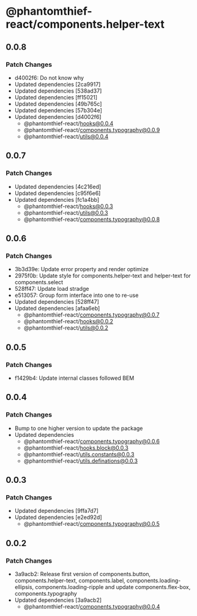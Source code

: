 # @phantomthief-react/components.helper-text

## 0.0.8

### Patch Changes

- d4002f6: Do not know why
- Updated dependencies [2ca9917]
- Updated dependencies [538ad37]
- Updated dependencies [ff15021]
- Updated dependencies [49b765c]
- Updated dependencies [57b304e]
- Updated dependencies [d4002f6]
  - @phantomthief-react/hooks@0.0.4
  - @phantomthief-react/components.typography@0.0.9
  - @phantomthief-react/utils@0.0.4

## 0.0.7

### Patch Changes

- Updated dependencies [4c216ed]
- Updated dependencies [c95f6e6]
- Updated dependencies [fc1a4bb]
  - @phantomthief-react/hooks@0.0.3
  - @phantomthief-react/utils@0.0.3
  - @phantomthief-react/components.typography@0.0.8

## 0.0.6

### Patch Changes

- 3b3d39e: Update error property and render optimize
- 2975f0b: Update style for components.helper-text and helper-text for components.select
- 528ff47: Update load stradge
- e513057: Group form interface into one to re-use
- Updated dependencies [528ff47]
- Updated dependencies [afaa6eb]
  - @phantomthief-react/components.typography@0.0.7
  - @phantomthief-react/hooks@0.0.2
  - @phantomthief-react/utils@0.0.2

## 0.0.5

### Patch Changes

- f1429b4: Update internal classes followed BEM

## 0.0.4

### Patch Changes

- Bump to one higher version to update the package
- Updated dependencies
  - @phantomthief-react/components.typography@0.0.6
  - @phantomthief-react/hooks.block@0.0.3
  - @phantomthief-react/utils.constants@0.0.3
  - @phantomthief-react/utils.definations@0.0.3

## 0.0.3

### Patch Changes

- Updated dependencies [9ffa7d7]
- Updated dependencies [e2ed92d]
  - @phantomthief-react/components.typography@0.0.5

## 0.0.2

### Patch Changes

- 3a9acb2: Release first version of components.button, components.helper-text, components.label, components.loading-ellipsis, components.loading-ripple and update components.flex-box, components.typography
- Updated dependencies [3a9acb2]
  - @phantomthief-react/components.typography@0.0.4

